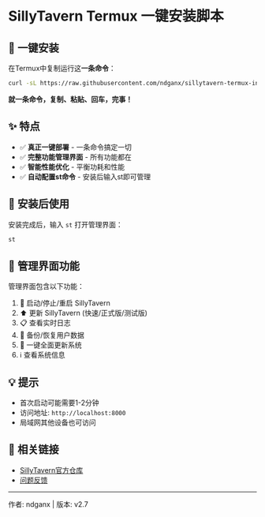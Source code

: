 # SillyTavern Termux 一键安装脚本

## 🚀 一键安装

在Termux中复制运行这**一条命令**：

```bash
curl -sL https://raw.githubusercontent.com/ndganx/sillytavern-termux-installer/main/install.sh | bash
```

**就一条命令，复制、粘贴、回车，完事！**

## ✨ 特点

- ✅ **真正一键部署** - 一条命令搞定一切
- ✅ **完整功能管理界面** - 所有功能都在
- ✅ **智能性能优化** - 平衡功耗和性能
- ✅ **自动配置st命令** - 安装后输入st即可管理

## 📱 安装后使用

安装完成后，输入 `st` 打开管理界面：

```bash
st
```

## 🔧 管理界面功能

管理界面包含以下功能：
1. 🚀 启动/停止/重启 SillyTavern
2. ⬆️ 更新 SillyTavern (快速/正式版/测试版)
3. 📋 查看实时日志
4. 💾 备份/恢复用户数据
5. 🔧 一键全面更新系统
6. ℹ️ 查看系统信息

## 💡 提示

- 首次启动可能需要1-2分钟
- 访问地址: `http://localhost:8000`
- 局域网其他设备也可访问

## 🔗 相关链接

- [SillyTavern官方仓库](https://github.com/SillyTavern/SillyTavern)
- [问题反馈](https://github.com/ndganx/sillytavern-termux-installer/issues)

---
作者: ndganx | 版本: v2.7